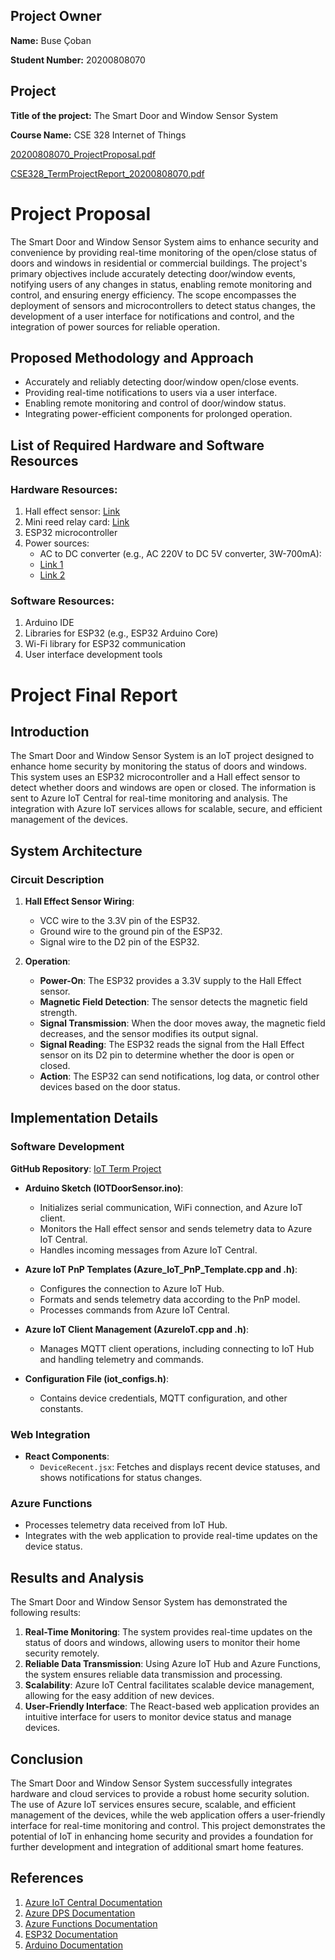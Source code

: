 ## Project Owner

**Name:** Buse Çoban

**Student Number:** 20200808070

## Project

**Title of the project:** The Smart Door and Window Sensor System

**Course Name:** CSE 328 Internet of Things 

[20200808070_ProjectProposal.pdf](https://github.com/busecoban/IoT_TermProject/files/15501400/20200808070_ProjectProposal.pdf)


[CSE328_TermProjectReport_20200808070.pdf](https://github.com/busecoban/IoT_TermProject/files/15501398/CSE328_TermProjectReport_20200808070.pdf)


# Project Proposal

 The Smart Door and Window Sensor System aims to enhance security and convenience by providing real-time monitoring of the open/close status of doors and windows in residential or commercial buildings. The project's primary objectives include accurately detecting door/window events, notifying users of any changes in status, enabling remote monitoring and control, and ensuring energy efficiency. The scope encompasses the deployment of sensors and microcontrollers to detect status changes, the development of a user interface for notifications and control, and the integration of power sources for reliable operation.

## Proposed Methodology and Approach

- Accurately and reliably detecting door/window open/close events.
- Providing real-time notifications to users via a user interface.
- Enabling remote monitoring and control of door/window status.
- Integrating power-efficient components for prolonged operation.

## List of Required Hardware and Software Resources

### Hardware Resources:

1. Hall effect sensor: [Link](https://www.robotistan.com/us1881?ref=burakyahsi)
2. Mini reed relay card: [Link](https://www.robotistan.com/mini-reed-role-karti-reed-relay?ref=burakyahsi)
3. ESP32 microcontroller
4. Power sources:
   - AC to DC converter (e.g., AC 220V to DC 5V converter, 3W-700mA):
   - [Link 1](https://www.robotistan.com/ac-220v-dc-5v-donusturucu-3w-guc-kaynagi-hlk-pm01?ref=burakyahsi)
   - [Link 2](https://www.robotistan.com/ac220v-dc5v-donusturucu-5v-700ma?ref=burakyahsi)
     
### Software Resources:

1. Arduino IDE
2. Libraries for ESP32 (e.g., ESP32 Arduino Core)
3. Wi-Fi library for ESP32 communication
4. User interface development tools

# Project Final Report 

## Introduction

The Smart Door and Window Sensor System is an IoT project designed to enhance home security by monitoring the status of doors and windows. This system uses an ESP32 microcontroller and a Hall effect sensor to detect whether doors and windows are open or closed. The information is sent to Azure IoT Central for real-time monitoring and analysis. The integration with Azure IoT services allows for scalable, secure, and efficient management of the devices.

## System Architecture

### Circuit Description

1. **Hall Effect Sensor Wiring**:
   - VCC wire to the 3.3V pin of the ESP32.
   - Ground wire to the ground pin of the ESP32.
   - Signal wire to the D2 pin of the ESP32.

2. **Operation**:
   - **Power-On**: The ESP32 provides a 3.3V supply to the Hall Effect sensor.
   - **Magnetic Field Detection**: The sensor detects the magnetic field strength.
   - **Signal Transmission**: When the door moves away, the magnetic field decreases, and the sensor modifies its output signal.
   - **Signal Reading**: The ESP32 reads the signal from the Hall Effect sensor on its D2 pin to determine whether the door is open or closed.
   - **Action**: The ESP32 can send notifications, log data, or control other devices based on the door status.

## Implementation Details

### Software Development

**GitHub Repository**: [IoT Term Project](https://github.com/busecoban/IoT_TermProject)

- **Arduino Sketch (IOTDoorSensor.ino)**:
  - Initializes serial communication, WiFi connection, and Azure IoT client.
  - Monitors the Hall effect sensor and sends telemetry data to Azure IoT Central.
  - Handles incoming messages from Azure IoT Central.

- **Azure IoT PnP Templates (Azure_IoT_PnP_Template.cpp and .h)**:
  - Configures the connection to Azure IoT Hub.
  - Formats and sends telemetry data according to the PnP model.
  - Processes commands from Azure IoT Central.

- **Azure IoT Client Management (AzureIoT.cpp and .h)**:
  - Manages MQTT client operations, including connecting to IoT Hub and handling telemetry and commands.

- **Configuration File (iot_configs.h)**:
  - Contains device credentials, MQTT configuration, and other constants.

### Web Integration

- **React Components**:
  - `DeviceRecent.jsx`: Fetches and displays recent device statuses, and shows notifications for status changes.

### Azure Functions

- Processes telemetry data received from IoT Hub.
- Integrates with the web application to provide real-time updates on the device status.

## Results and Analysis

The Smart Door and Window Sensor System has demonstrated the following results:

1. **Real-Time Monitoring**: The system provides real-time updates on the status of doors and windows, allowing users to monitor their home security remotely.
2. **Reliable Data Transmission**: Using Azure IoT Hub and Azure Functions, the system ensures reliable data transmission and processing.
3. **Scalability**: Azure IoT Central facilitates scalable device management, allowing for the easy addition of new devices.
4. **User-Friendly Interface**: The React-based web application provides an intuitive interface for users to monitor device status and manage devices.

## Conclusion

The Smart Door and Window Sensor System successfully integrates hardware and cloud services to provide a robust home security solution. The use of Azure IoT services ensures secure, scalable, and efficient management of the devices, while the web application offers a user-friendly interface for real-time monitoring and control. This project demonstrates the potential of IoT in enhancing home security and provides a foundation for further development and integration of additional smart home features.

## References

1. [Azure IoT Central Documentation](https://docs.microsoft.com/en-us/azure/iot-central/)
2. [Azure DPS Documentation](https://docs.microsoft.com/en-us/azure/iot-dps/)
3. [Azure Functions Documentation](https://docs.microsoft.com/en-us/azure/azure-functions/)
4. [ESP32 Documentation](https://docs.espressif.com/projects/esp-idf/en/latest/esp32/)
5. [Arduino Documentation](https://www.arduino.cc/reference/en/)


